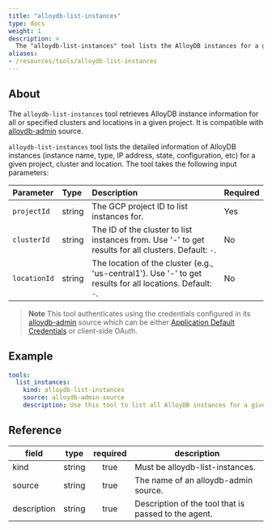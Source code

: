 ```yaml
---
title: "alloydb-list-instances"
type: docs
weight: 1
description: >
  The "alloydb-list-instances" tool lists the AlloyDB instances for a given project, cluster and location.
aliases:
- /resources/tools/alloydb-list-instances
---
```


## About

The `alloydb-list-instances` tool retrieves AlloyDB instance information for all or specified clusters and locations in a given project. It is compatible with [alloydb-admin](../../sources/alloydb-admin.md) source.

`alloydb-list-instances` tool lists the detailed information of AlloyDB instances (instance name, type, IP address, state, configuration, etc) for a given project, cluster and location. The tool takes the following input parameters:
	
| Parameter  | Type   | Description                                                                              | Required |
| :--------- | :----- | :--------------------------------------------------------------------------------------- | :------- |
| `projectId`  | string | The GCP project ID to list instances for.                                                 | Yes      |
| `clusterId` | string | The ID of the cluster to list instances from. Use '-' to get results for all clusters. Default: `-`.| No       |
| `locationId` | string | The location of the cluster (e.g., 'us-central1'). Use '-' to get results for all locations. Default: `-`.| No       |
> **Note**
> This tool authenticates using the credentials configured in its [alloydb-admin](../../sources/alloydb-admin.md) source which can be either [Application Default Credentials](https://cloud.google.com/docs/authentication/application-default-credentials) or client-side OAuth.

## Example

```yaml
tools:
  list_instances:
    kind: alloydb-list-instances
    source: alloydb-admin-source
    description: Use this tool to list all AlloyDB instances for a given project, cluster and location.
```
## Reference
| **field**   |                  **type**                  | **required** | **description**                                                                                  |
|-------------|:------------------------------------------:|:------------:|--------------------------------------------------------------------------------------------------|
| kind        |                   string                   |     true     | Must be alloydb-list-instances.                                                                  |                                               |
| source      |                   string                   |     true     | The name of an alloydb-admin source.                                                             |
| description |                   string                   |     true     | Description of the tool that is passed to the agent.                                             |